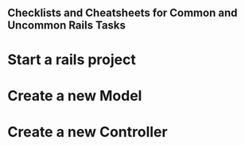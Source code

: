 Checklists and Cheatsheets for Common and Uncommon Rails Tasks
----------------------------------------------

Start a rails project
======================


Create a new Model
======================

Create a new Controller
=======================
